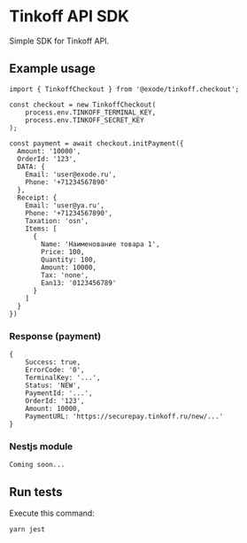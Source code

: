 # Tinkoff API SDK
Simple SDK for Tinkoff API.

## Example usage
```nodejs
import { TinkoffCheckout } from '@exode/tinkoff.checkout';

const checkout = new TinkoffCheckout(
    process.env.TINKOFF_TERMINAL_KEY,
    process.env.TINKOFF_SECRET_KEY
);

const payment = await checkout.initPayment({
  Amount: '10000',
  OrderId: '123',
  DATA: {
    Email: 'user@exode.ru',
    Phone: '+71234567890'
  },
  Receipt: {
    Email: 'user@ya.ru',
    Phone: '+71234567890',
    Taxation: 'osn',
    Items: [
      {
        Name: 'Наименование товара 1',
        Price: 100,
        Quantity: 100,
        Amount: 10000,
        Tax: 'none',
        Ean13: '0123456789'
      }
    ]
  }
})

```

### Response (payment)
```
{ 
    Success: true,
    ErrorCode: '0',
    TerminalKey: '...',
    Status: 'NEW',
    PaymentId: '...',
    OrderId: '123',
    Amount: 10000,
    PaymentURL: 'https://securepay.tinkoff.ru/new/...' 
}
```

### Nestjs module
```
Coming soon...
```

## Run tests
Execute this command:
```shell script
yarn jest
```
